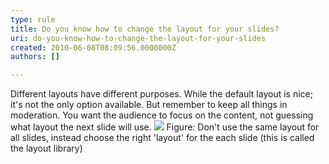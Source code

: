 ```yaml
---
type: rule
title: Do you know how to change the layout for your slides?
uri: do-you-know-how-to-change-the-layout-for-your-slides
created: 2010-06-08T08:09:56.0000000Z
authors: []

---
```


 Different layouts have different purposes. While the default layout is nice; it's not the only option available. But remember to keep all things in moderation. You want the audience to focus on the content, not guessing what layout the next slide will use. ![](/Communication/RulesToBetterPowerpointPresentations/PublishingImages/layout.gif) Figure: Don't use the same layout for all slides, instead choose the right 'layout' for the each slide (this is called the layout library) 
